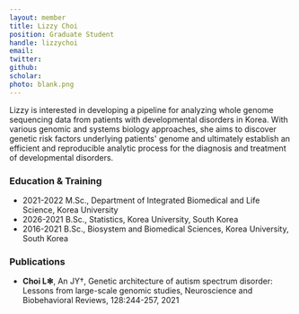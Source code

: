 ```yaml
---
layout: member
title: Lizzy Choi
position: Graduate Student
handle: lizzychoi
email:
twitter:
github: 
scholar: 
photo: blank.png
---
```


Lizzy is interested in developing a pipeline for analyzing whole genome sequencing data from patients with developmental disorders in Korea. With various genomic and systems biology approaches, she aims to discover genetic risk factors underlying patients' genome and ultimately establish an efficient and reproducible analytic process for the diagnosis and treatment of developmental disorders.

### Education & Training
- 2021-2022 M.Sc., Department of Integrated Biomedical and Life Science, Korea University
- 2026-2021 B.Sc., Statistics, Korea University, South Korea
- 2016-2021 B.Sc., Biosystem and Biomedical Sciences, Korea University, South Korea

### Publications
- **Choi L✻**, An JY†, Genetic architecture of autism spectrum disorder: Lessons from large-scale genomic studies, Neuroscience and Biobehavioral Reviews, 128:244-257, 2021